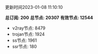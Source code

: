 更新时间2023-01-08 11:10:10

**总订阅: 200**
**总节点: 20307**
**有效节点: 12544**
- v2ray节点: 8479
- trojan节点: 1924
- ss节点: 1961
- ssr节点: 180
